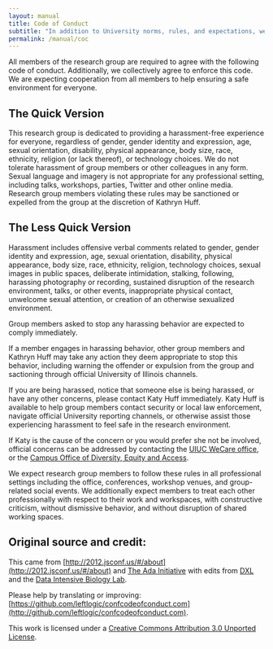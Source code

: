 ```yaml
---
layout: manual
title: Code of Conduct
subtitle: "In addition to University norms, rules, and expectations, we have adopted the following code of conduct."
permalink: /manual/coc
---
```


All members of the research group are required to agree with the following code of
conduct. Additionally, we collectively agree to enforce this code. We are
expecting cooperation from all members to help ensuring a safe environment for
everyone.

## The Quick Version

This research group is dedicated to providing a harassment-free 
experience for everyone, regardless of gender, gender identity and expression, 
age, sexual orientation, disability, physical appearance, body size, race, 
ethnicity, religion (or lack thereof), or technology choices. We do not 
tolerate harassment of group members or other colleagues in any form. Sexual 
language and imagery is not appropriate for any professional setting, including 
talks, workshops, parties, Twitter and other online media. Research group 
members violating these rules may be sanctioned or expelled from the group at 
the discretion of Kathryn Huff.

## The Less Quick Version

Harassment includes offensive verbal comments related to gender, gender 
identity and expression, age, sexual orientation, disability, physical 
appearance, body size, race, ethnicity, religion, technology choices, sexual 
images in public spaces, deliberate intimidation, stalking, following, 
harassing photography or recording, sustained disruption of the research 
environment, talks, or other events, inappropriate physical contact, unwelcome 
sexual attention, or creation of an otherwise sexualized environment.

Group members asked to stop any harassing behavior are expected to comply 
immediately.

If a member engages in harassing behavior, other group members and Kathryn Huff may 
take any action they deem appropriate to stop this behavior, including warning the offender or 
expulsion from the group and sactioning through official University of Illinois 
channels.

If you are being harassed, notice that someone else is being harassed, or have 
any other concerns, please contact Katy Huff immediately.  Katy Huff is 
available to help group members contact security or local law enforcement, 
navigate official University reporting channels, or otherwise assist those 
experiencing harassment to feel safe in the research environment. 

If Katy is the cause of the concern or you would prefer she not be involved, 
official concerns can be addressed by contacting the 
[UIUC WeCare office](http://wecare.illinois.edu/), or the 
[Campus Office of Diversity, Equity and Access](http://www.diversity.illinois.edu/).

We expect research group members to follow these rules in all professional 
settings including the office, conferences, workshop venues, and group-related 
social events.  We additionally expect members to treat each other 
professionally with respect to their work and workspaces, with constructive 
criticism, without dismissive behavior, and without disruption of shared 
working spaces.

## Original source and credit:

This came from [http://2012.jsconf.us/#/about](http://2012.jsconf.us/#/about) 
and 
[The Ada Initiative](http://geekfeminism.wikia.com/wiki/Conference_anti-harassment/Policy) 
with edits from  [DXL](https://dxl.ncsa.illinois.edu) and the 
[Data Intensive Biology Lab](http://http://ivory.idyll.org/lab/).

Please help by translating or improving: 
[https://github.com/leftlogic/confcodeofconduct.com](http://github.com/leftlogic/confcodeofconduct.com).

This work is licensed under a 
[Creative Commons Attribution 3.0 Unported License](http://creativecommons.org/licenses/by/3.0/deed.en_US).

